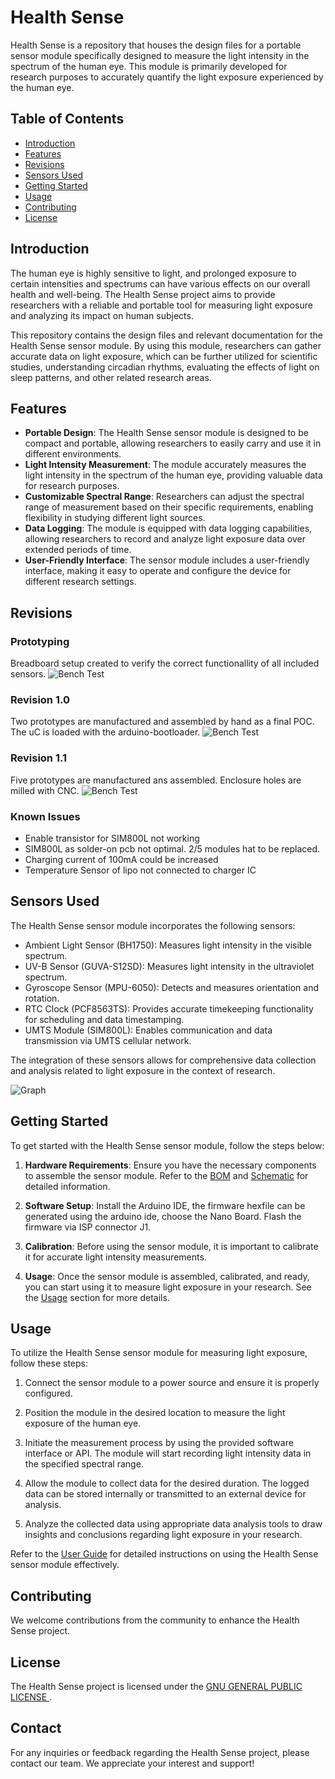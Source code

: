 

# Health Sense

Health Sense is a repository that houses the design files for a portable sensor module specifically designed to measure the light intensity in the spectrum of the human eye. This module is primarily developed for research purposes to accurately quantify the light exposure experienced by the human eye.

## Table of Contents
- [Introduction](#introduction)
- [Features](#features)
- [Revisions](#Revisions)
- [Sensors Used](#sensors-used)
- [Getting Started](#getting-started)
- [Usage](#usage)
- [Contributing](#contributing)
- [License](#license)

## Introduction

The human eye is highly sensitive to light, and prolonged exposure to certain intensities and spectrums can have various effects on our overall health and well-being. The Health Sense project aims to provide researchers with a reliable and portable tool for measuring light exposure and analyzing its impact on human subjects.

This repository contains the design files and relevant documentation for the Health Sense sensor module. By using this module, researchers can gather accurate data on light exposure, which can be further utilized for scientific studies, understanding circadian rhythms, evaluating the effects of light on sleep patterns, and other related research areas.

## Features

- **Portable Design**: The Health Sense sensor module is designed to be compact and portable, allowing researchers to easily carry and use it in different environments.
- **Light Intensity Measurement**: The module accurately measures the light intensity in the spectrum of the human eye, providing valuable data for research purposes.
- **Customizable Spectral Range**: Researchers can adjust the spectral range of measurement based on their specific requirements, enabling flexibility in studying different light sources.
- **Data Logging**: The module is equipped with data logging capabilities, allowing researchers to record and analyze light exposure data over extended periods of time.
- **User-Friendly Interface**: The sensor module includes a user-friendly interface, making it easy to operate and configure the device for different research settings.

## Revisions
### Prototyping
Breadboard setup created to verify the correct functionallity of all included sensors.
![Bench Test](img/Prototype.jpg)
### Revision 1.0
Two prototypes are manufactured and assembled by hand as a final POC. The uC is loaded with the arduino-bootloader.
![Bench Test](img/Rev_1.0.jpg)
### Revision 1.1
Five prototypes are manufactured ans assembled. Enclosure holes are milled with CNC.
![Bench Test](img/Rev_1.1.jpg)
### Known Issues
* Enable transistor for SIM800L not working
* SIM800L as solder-on pcb not optimal. 2/5 modules hat to be replaced.
* Charging current of 100mA could be increased
* Temperature Sensor of lipo not connected to charger IC

## Sensors Used

The Health Sense sensor module incorporates the following sensors:

- Ambient Light Sensor (BH1750): Measures light intensity in the visible spectrum.
- UV-B Sensor (GUVA-S12SD): Measures light intensity in the ultraviolet spectrum.
- Gyroscope Sensor (MPU-6050): Detects and measures orientation and rotation.
- RTC Clock (PCF8563TS): Provides accurate timekeeping functionality for scheduling and data timestamping.
- UMTS Module (SIM800L): Enables communication and data transmission via UMTS cellular network.

The integration of these sensors allows for comprehensive data collection and analysis related to light exposure in the context of research.

![Graph](doku/graph.png)

## Getting Started

To get started with the Health Sense sensor module, follow the steps below:

1. **Hardware Requirements**: Ensure you have the necessary components to assemble the sensor module. Refer to the [BOM](docs/BillOfMaterials_v1.1.csv) and [Schematic](HealthSenseSchematic_v1.1.pdf) for detailed information.


2. **Software Setup**: Install the Arduino IDE, the firmware hexfile can be generated using the arduino ide, choose the Nano Board. Flash the firmware via ISP connector J1.

3. **Calibration**: Before using the sensor module, it is important to calibrate it for accurate light intensity measurements.

4. **Usage**: Once the sensor module is assembled, calibrated, and ready, you can start using it to measure light exposure in your research. See the [Usage](#usage) section for more details.


## Usage

To utilize the Health Sense sensor module for measuring light exposure, follow these steps:

1. Connect the sensor module to a power source and ensure it is properly configured.

2. Position the module in the desired location to measure the light exposure of the human eye.

3. Initiate the measurement process by using the provided software interface or API. The module will start recording light intensity data in the specified spectral range.

4. Allow the module to collect data for the desired duration. The logged data can be stored internally or transmitted to an external device for analysis.

5. Analyze the collected data using appropriate data analysis tools to draw insights and conclusions regarding light exposure in your research.

Refer to the [User Guide](docs/user_guide.md) for detailed instructions on using the Health Sense sensor module effectively.

## Contributing

We welcome contributions from the community to enhance the Health Sense project. 

## License

The Health Sense project is licensed under the [GNU GENERAL PUBLIC LICENSE
](LICENSE). 

## Contact

For any inquiries or feedback regarding the Health Sense project, please contact our team. We appreciate your interest and support!
